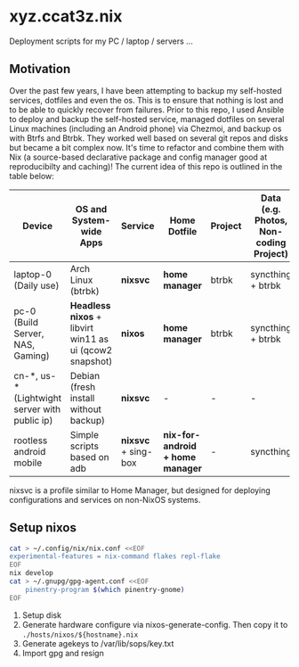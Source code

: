# xyz.ccat3z.nix

Deployment scripts for my PC / laptop / servers ... 

## Motivation

Over the past few years, I have been attempting to backup
my self-hosted services, dotfiles and even the os.
This is to ensure that nothing is lost and
to be able to quickly recover from failures.
Prior to this repo, I used Ansible to deploy and backup the self-hosted service,
managed dotfiles on several Linux machines (including an Android phone) via Chezmoi,
and backup os with Btrfs and Btrbk.
They worked well based on several git repos and disks but became a bit complex now.
It's time to refactor and combine them with Nix (a source-based declarative package and config manager good at reproducibilty and caching)!
The current idea of this repo is outlined in the table below:

| Device | OS and System-wide Apps | Service | Home Dotfile | Project | Data (e.g. Photos, Non-coding Project) |
| -- | -- | -- | -- | -- | -- |
| laptop-0 (Daily use) | Arch Linux (btrbk) | **nixsvc** | **home manager** | btrbk | syncthing + btrbk |
| pc-0 (Build Server, NAS, Gaming) | **Headless nixos** + libvirt win11 as ui (qcow2 snapshot) | **nixos** | **home manager** | btrbk | syncthing + btrbk |
| cn-\*, us-\* (Lightwight server with public ip) | Debian (fresh install without backup) | **nixsvc** | - | - | - |
| rootless android mobile | Simple scripts based on adb | **nixsvc** + sing-box | **nix-for-android + home manager** | - | syncthing |

nixsvc is a profile similar to Home Manager, but designed for deploying configurations and services on non-NixOS systems.

## Setup nixos

``` sh
cat > ~/.config/nix/nix.conf <<EOF
experimental-features = nix-command flakes repl-flake
EOF
nix develop
cat > ~/.gnupg/gpg-agent.conf <<EOF
    pinentry-program $(which pinentry-gnome)
EOF
```

1. Setup disk
2. Generate hardware configure via nixos-generate-config. Then copy it to `./hosts/nixos/${hostname}.nix`
3. Generate agekeys to /var/lib/sops/key.txt
4. Import gpg and resign
